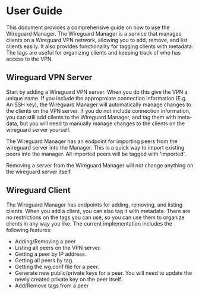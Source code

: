 # User Guide
This document provides a comprehensive guide on how to use the Wireguard Manager. The Wireguard Manager is a service that 
manages clients on a Wireguard VPN network, allowing you to add, remove, and list clients easily. It also provides 
functionality for tagging clients with metadata.  The tags are useful for organizing clients and keeping track of who has
access to the VPN.

## Wireguard VPN Server
Start by adding a Wireguard VPN server.  When you do this give the VPN a unique name. If you include 
the approproiate connection information (E.g. An SSH key), the Wireguard Manager will automatically manage changes to the 
clients on the VPN server.  If you do not include connection information, you can still add clients to the Wireguard Manager, 
and tag them with meta-data, but you will need to manually manage changes to the clients on the wireguard server yourself.

The Wireguard Manager has an endpoint for importing peers from the wireguard server into the Manager.  This is a quick way
to import existing peers into the manager.  All imported peers will be tagged with 'imported'.

Removing a server from the Wireguard Manager will not change anything on the wireguard server itself.

## Wireguard Client
The Wireguard Manager has endpoints for adding, removing, and listing clients.  When you add a client, you can also tag it 
with metadata.  There are no restrictions on the tags you can use, so you can use them to organize clients in any way you 
like.  The current implementation includes the following features:
* Adding/Removing a peer
* Listing all peers on the VPN server.
* Getting a peer by IP address.
* Getting all peers by tag.
* Getting the wg.conf file for a peer.
* Generate new public/private keys for a peer.  You will need to update the newly created private key on the peer itself.
* Add/Remove tags from a peer
